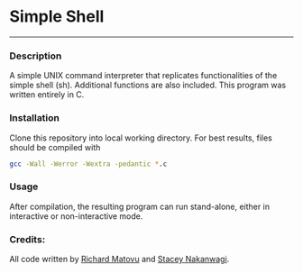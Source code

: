 # Simple Shell
- - -
### Description
A simple UNIX command interpreter that replicates functionalities of the simple shell (sh). Additional functions are also included. This program was written entirely in C.

### Installation
Clone this repository into local working directory. For best results, files should be compiled with
```sh
gcc -Wall -Werror -Wextra -pedantic *.c
```

### Usage
After compilation, the resulting program can run stand-alone, either in interactive or non-interactive mode.


### Credits:
All code written by [Richard Matovu](https://github.com/rmatovu987) and [Stacey Nakanwagi](https://github.com/stacey-bee).

